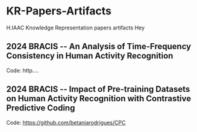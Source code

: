 # KR-Papers-Artifacts

H.IAAC Knowledge Representation papers artifacts
Hey

## 2024 BRACIS -- An Analysis of Time-Frequency Consistency in Human Activity Recognition

Code: http....

## 2024 BRACIS -- Impact of Pre-training Datasets on Human Activity Recognition with Contrastive Predictive Coding

Code: https://github.com/betaniarodrigues/CPC
